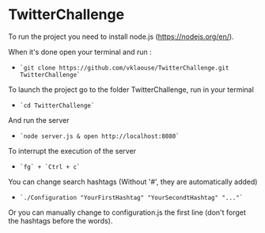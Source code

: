 # TwitterChallenge

To run the project you need to install node.js (https://nodejs.org/en/).

When it's done open your terminal and run :
*     `git clone https://github.com/vklaouse/TwitterChallenge.git TwitterChallenge`

To launch the project go to the folder TwitterChallenge, run in your terminal
*     `cd TwitterChallenge`
   
And run the server
*     `node server.js & open http://localhost:8080`

To interrupt the execution of the server
*     `fg` + `Ctrl + c`

You can change search hashtags (Without '#', they are automatically added)
*     `./Configuration "YourFirstHashtag" "YourSecondtHashtag" "..."`

Or you can manually change to configuration.js the first line (don't forget the hashtags before the words).
